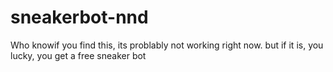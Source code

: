 # sneakerbot-nnd
Who knowif you find this, its problably not working right now. but if it is, you lucky, you get a free sneaker bot
